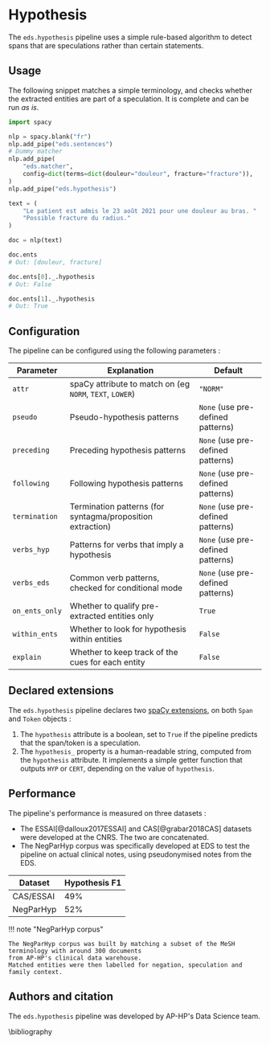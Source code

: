 # Hypothesis

The `eds.hypothesis` pipeline uses a simple rule-based algorithm to detect spans that are speculations rather than certain statements.

## Usage

The following snippet matches a simple terminology, and checks whether the extracted entities are part of a speculation. It is complete and can be run _as is_.

```python
import spacy

nlp = spacy.blank("fr")
nlp.add_pipe("eds.sentences")
# Dummy matcher
nlp.add_pipe(
    "eds.matcher",
    config=dict(terms=dict(douleur="douleur", fracture="fracture")),
)
nlp.add_pipe("eds.hypothesis")

text = (
    "Le patient est admis le 23 août 2021 pour une douleur au bras. "
    "Possible fracture du radius."
)

doc = nlp(text)

doc.ents
# Out: [douleur, fracture]

doc.ents[0]._.hypothesis
# Out: False

doc.ents[1]._.hypothesis
# Out: True
```

## Configuration

The pipeline can be configured using the following parameters :

| Parameter      | Explanation                                                | Default                           |
| -------------- | ---------------------------------------------------------- | --------------------------------- |
| `attr`         | spaCy attribute to match on (eg `NORM`, `TEXT`, `LOWER`)   | `"NORM"`                          |
| `pseudo`       | Pseudo-hypothesis patterns                                 | `None` (use pre-defined patterns) |
| `preceding`    | Preceding hypothesis patterns                              | `None` (use pre-defined patterns) |
| `following`    | Following hypothesis patterns                              | `None` (use pre-defined patterns) |
| `termination`  | Termination patterns (for syntagma/proposition extraction) | `None` (use pre-defined patterns) |
| `verbs_hyp`    | Patterns for verbs that imply a hypothesis                 | `None` (use pre-defined patterns) |
| `verbs_eds`    | Common verb patterns, checked for conditional mode         | `None` (use pre-defined patterns) |
| `on_ents_only` | Whether to qualify pre-extracted entities only             | `True`                            |
| `within_ents`  | Whether to look for hypothesis within entities             | `False`                           |
| `explain`      | Whether to keep track of the cues for each entity          | `False`                           |

## Declared extensions

The `eds.hypothesis` pipeline declares two [spaCy extensions](https://spacy.io/usage/processing-pipelines#custom-components-attributes), on both `Span` and `Token` objects :

1. The `hypothesis` attribute is a boolean, set to `True` if the pipeline predicts that the span/token is a speculation.
2. The `hypothesis_` property is a human-readable string, computed from the `hypothesis` attribute. It implements a simple getter function that outputs `HYP` or `CERT`, depending on the value of `hypothesis`.

## Performance

The pipeline's performance is measured on three datasets :

- The ESSAI[@dalloux2017ESSAI] and CAS[@grabar2018CAS] datasets were developed at the CNRS. The two are concatenated.
- The NegParHyp corpus was specifically developed at EDS to test the pipeline on actual clinical notes, using pseudonymised notes from the EDS.

| Dataset   | Hypothesis F1 |
| --------- | ------------- |
| CAS/ESSAI | 49%           |
| NegParHyp | 52%           |

!!! note "NegParHyp corpus"

    The NegParHyp corpus was built by matching a subset of the MeSH terminology with around 300 documents
    from AP-HP's clinical data warehouse.
    Matched entities were then labelled for negation, speculation and family context.

## Authors and citation

The `eds.hypothesis` pipeline was developed by AP-HP's Data Science team.

\bibliography
